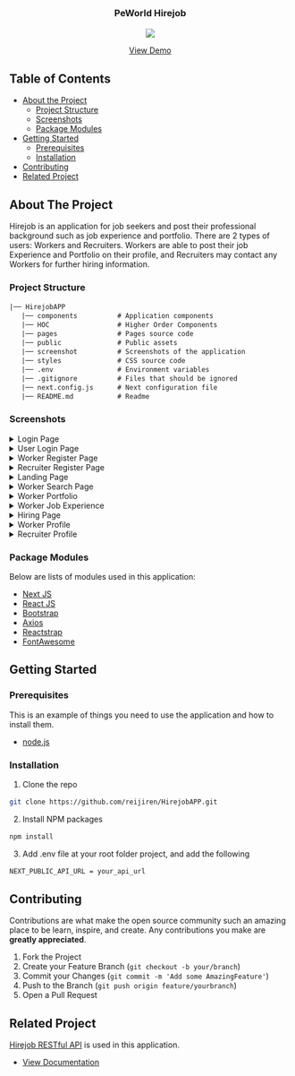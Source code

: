 <br />
<p align="center">

  <h3 align="center">PeWorld Hirejob</h3>
  <p align="center">
    <image align="center" width="200" src='./public/hirejob_logo.png' />
  </p>
  <p align="center">
    <a href="https://ankasa-nightlabs.vercel.app">View Demo</a>
  </p>
</p>



<!-- TABLE OF CONTENTS -->
## Table of Contents

* [About the Project](#about-the-project)
  * [Project Structure](#project-structure)
  * [Screenshots](#screenshots)
  * [Package Modules](#package-modules)
* [Getting Started](#getting-started)
  * [Prerequisites](#prerequisites)
  * [Installation](#installation)
* [Contributing](#contributing)
* [Related Project](#related-project)



<!-- ABOUT THE PROJECT -->
## About The Project


Hirejob is an application for job seekers and post their professional background such as job experience and portfolio. There are 2 types of users: Workers and Recruiters. Workers are able to post their job Experience and Portfolio on their profile, and Recruiters may contact any Workers for further hiring information.


### Project Structure
```
|── HirejobAPP
   |── components          # Application components
   |── HOC                 # Higher Order Components
   |── pages               # Pages source code
   |── public              # Public assets
   |── screenshot          # Screenshots of the application
   |── styles              # CSS source code
   |── .env                # Environment variables
   |── .gitignore          # Files that should be ignored
   |── next.config.js      # Next configuration file
   |── README.md           # Readme
```

### Screenshots
<details>
  <summary>
    Login Page
  </summary>
<img src="/screenshot/login.png" alt="login" />
</details>

<details>
  <summary>
    User Login Page
  </summary>
<img src="/screenshot/login_pekerja.png" alt="login user" />
</details>

<details>
  <summary>
    Worker Register Page
  </summary>
<img src="/screenshot/register_pekerja.png" alt="worker register" />
</details>

<details>
  <summary>
    Recruiter Register Page
  </summary>
<img src="/screenshot/register_perekrut.png" alt="recruiter register" />
</details>

<details>
  <summary>
    Landing Page
  </summary>
<img src="/screenshot/landing.png" alt="landing" />
</details>

<details>
  <summary>
    Worker Search Page
  </summary>
<img src="/screenshot/search_pekerja.png" alt="search worker" />
</details>

<details>
  <summary>
    Worker Portfolio
  </summary>
<img src="/screenshot/portofolio.png" alt="portfolio" />
</details>

<details>
  <summary>
    Worker Job Experience
  </summary>
<img src="/screenshot/pengalaman.png" alt="job experience" />
</details>

<details>
  <summary>
    Hiring Page
  </summary>
<img src="/screenshot/hiring.png" alt="hiring" />
</details>

<details>
  <summary>
    Worker Profile
  </summary>
<img src="/screenshot/profil_pekerja.png" alt="worker profile" />
</details>

<details>
  <summary>
    Recruiter Profile
  </summary>
<img src="/screenshot/profil_perekrut.png" alt="recruiter profile" />
</details>

### Package Modules

Below are lists of modules used in this application:

* [Next JS](https://nextjs.org/)
* [React JS](https://reactjs.org/)
* [Bootstrap](https://getbootstrap.com/)
* [Axios](https://axios-http.com/)
* [Reactstrap](https://reactstrap.github.io)
* [FontAwesome](https://fontawesome.com)


<!-- GETTING STARTED -->
## Getting Started

### Prerequisites

This is an example of things you need to use the application and how to install them.

* [node.js](https://nodejs.org/en/download/)

### Installation

1. Clone the repo
```sh
git clone https://github.com/reijiren/HirejobAPP.git
```
2. Install NPM packages
```sh
npm install
```
3. Add .env file at your root folder project, and add the following
```sh
NEXT_PUBLIC_API_URL = your_api_url

```

<!-- CONTRIBUTING -->
## Contributing

Contributions are what make the open source community such an amazing place to be learn, inspire, and create. Any contributions you make are **greatly appreciated**.

1. Fork the Project
2. Create your Feature Branch (`git checkout -b your/branch`)
3. Commit your Changes (`git commit -m 'Add some AmazingFeature'`)
4. Push to the Branch (`git push origin feature/yourbranch`)
5. Open a Pull Request


<!-- RELATED PROJECT -->
## Related Project
[Hirejob RESTful API](https://hirejob-rhefrz.up.railway.app) is used in this application.
* [View Documentation](https://github.com/reijiren/HirejobAPI)
